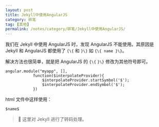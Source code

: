 ```yaml
---
layout: post
title: Jekyll中使用AngularJS
category: 碎笔
tag: [其他]
permalink: /notes/category/碎笔/Jekyll中使用AngularJS/
---
```

我们在 Jekyll 中使用 AngularJS 时，发现 AngularJS 不能使用。其原因是 Jekyll 和 AngularJS 都使用了 `{\{` 和 `}\}` 如 `{\{ name }\}`。

解决方法也很简单，就是把 AngularJS 的 `{\{` `}\}` 修改为其他符号即可。
```
angular.module("myapp", [],
            function($interpolateProvider){
                $interpolateProvider.startSymbol('$');
                $interpolateProvider.endSymbol('$');
            })
```

html 文件中这样使用：
```
$name$
```

> 🚩 这里对 Jekyll 进行了转码处理。
